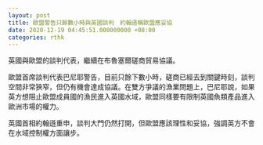 ```yaml
---
layout: post
title: 歐盟警告只餘數小時與英國談判　約翰遜稱歐盟應妥協
date: 2020-12-19 04:45:51.000000000 +08:00
categories: rthk
---
```


英國與歐盟的談判代表，繼續在布魯塞爾磋商貿易協議。

歐盟首席談判代表巴尼耶警告，目前只餘下數小時，磋商已經去到關鍵時刻，談判空間非常狹窄，但仍有機會達成協議。在雙方爭議的漁業問題上，巴尼耶說，如果英方想阻止歐盟成員國的漁民進入英國水域，歐盟同樣要有限制英國魚類產品進入歐洲市場的權力。

英國首相約翰遜重申，談判大門仍然打開，但歐盟應該理性和妥協，強調英方不會在水域控制權方面讓步。
